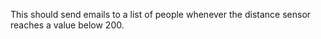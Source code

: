 This should send emails to a list of people whenever the distance sensor reaches a value below 200.
